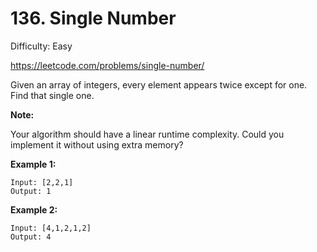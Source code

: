 # 136. Single Number

Difficulty: Easy

https://leetcode.com/problems/single-number/

Given an array of integers, every element appears twice except for one. Find that single one.

**Note:**

Your algorithm should have a linear runtime complexity. Could you implement it without using extra memory?

**Example 1:**
```
Input: [2,2,1]
Output: 1
```

**Example 2:**
```
Input: [4,1,2,1,2]
Output: 4
```
